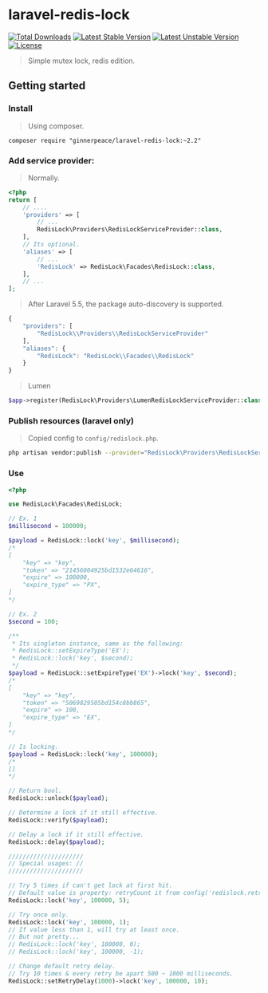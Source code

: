 # laravel-redis-lock

[![Total Downloads](https://poser.pugx.org/ginnerpeace/laravel-redis-lock/downloads.svg)](https://packagist.org/packages/ginnerpeace/laravel-redis-lock)
[![Latest Stable Version](https://poser.pugx.org/ginnerpeace/laravel-redis-lock/v/stable.svg)](https://packagist.org/packages/ginnerpeace/laravel-redis-lock)
[![Latest Unstable Version](https://poser.pugx.org/ginnerpeace/laravel-redis-lock/v/unstable.svg)](https://packagist.org/packages/ginnerpeace/laravel-redis-lock)
[![License](https://poser.pugx.org/ginnerpeace/laravel-redis-lock/license.svg)](https://packagist.org/packages/ginnerpeace/laravel-redis-lock)

> Simple mutex lock, redis edition.

## Getting started

### Install
> Using composer.

```bash"
composer require "ginnerpeace/laravel-redis-lock:~2.2"
```

### Add service provider:
> Normally.

```php
<?php
return [
    // ....
    'providers' => [
        // ...
        RedisLock\Providers\RedisLockServiceProvider::class,
    ],
    // Its optional.
    'aliases' => [
        // ...
        'RedisLock' => RedisLock\Facades\RedisLock::class,
    ],
    // ...
];
```

> After Laravel 5.5, the package auto-discovery is supported.

```javascript
{
    "providers": [
        "RedisLock\\Providers\\RedisLockServiceProvider"
    ],
    "aliases": {
        "RedisLock": "RedisLock\\Facades\\RedisLock"
    }
}
```

> Lumen

```php
$app->register(RedisLock\Providers\LumenRedisLockServiceProvider::class);
```

### Publish resources (laravel only)
> Copied config to `config/redislock.php`.

```bash
php artisan vendor:publish --provider="RedisLock\Providers\RedisLockServiceProvider"
```

### Use
```php
<?php

use RedisLock\Facades\RedisLock;

// Ex. 1
$millisecond = 100000;

$payload = RedisLock::lock('key', $millisecond);
/*
[
    "key" => "key",
    "token" => "21456004925bd1532e64616",
    "expire" => 100000,
    "expire_type" => "PX",
]
*/

// Ex. 2
$second = 100;

/**
 * Its singleton instance, same as the following:
 * RedisLock::setExpireType('EX');
 * RedisLock::lock('key', $second);
 */
$payload = RedisLock::setExpireType('EX')->lock('key', $second);
/*
[
    "key" => "key",
    "token" => "5069829505bd154c8bb865",
    "expire" => 100,
    "expire_type" => "EX",
]
*/

// Is locking.
$payload = RedisLock::lock('key', 100000);
/*
[]
*/

// Return bool.
RedisLock::unlock($payload);

// Determine a lock if it still effective.
RedisLock::verify($payload);

// Delay a lock if it still effective.
RedisLock::delay($payload);

/////////////////////
// Special usages: //
/////////////////////

// Try 5 times if can't get lock at first hit.
// Default value is property: retryCount it from config('redislock.retry_count')
RedisLock::lock('key', 100000, 5);

// Try once only.
RedisLock::lock('key', 100000, 1);
// If value less than 1, will try at least once.
// But not pretty...
// RedisLock::lock('key', 100000, 0);
// RedisLock::lock('key', 100000, -1);

// Change default retry delay.
// Try 10 times & every retry be apart 500 ~ 1000 milliseconds.
RedisLock::setRetryDelay(1000)->lock('key', 100000, 10);

```
